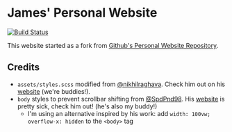 # James' Personal Website
[![Build Status](https://travis-ci.org/jameshi16/personal-website.svg?branch=master)](https://travis-ci.org/jameshi16/personal-website)

This website started as a fork from [Github's Personal Website Repository](https://github.com/github/personal-website).

## Credits
- `assets/styles.scss` modified from [@nikhilraghava](https://github.com/nikhilraghava). Check him out on his [website](https://geekfile.xyz) (we're buddies!).
- `body` styles to prevent scrollbar shifting from [@SpdPnd98](https://github.com/SpdPnd98). His [website](https://modelconverge.xyz) is pretty sick, check him out! (he's also my buddy!)
    - I'm using an alternative inspired by his work: add `width: 100vw; overflow-x: hidden` to the `<body>` tag 
